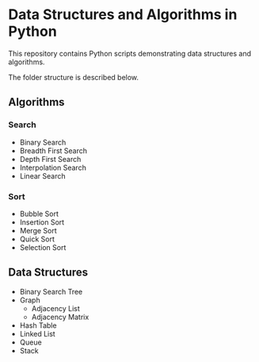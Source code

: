 # Data Structures and Algorithms in Python

This repository contains Python scripts demonstrating data structures and algorithms.

The folder structure is described below.

## Algorithms
### Search
* Binary Search
* Breadth First Search
* Depth First Search
* Interpolation Search
* Linear Search

### Sort
* Bubble Sort
* Insertion Sort
* Merge Sort
* Quick Sort
* Selection Sort

## Data Structures
* Binary Search Tree
* Graph
    * Adjacency List
    * Adjacency Matrix
* Hash Table
* Linked List
* Queue
* Stack
